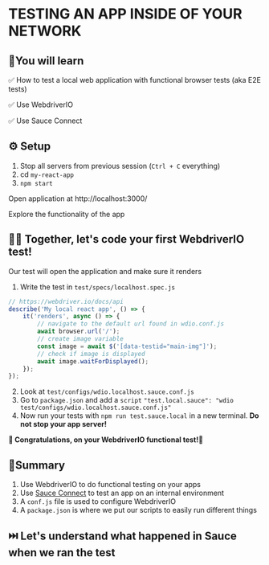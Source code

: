# TESTING AN APP INSIDE OF YOUR NETWORK

## 🧠You will learn

✅ How to test a local web application with functional browser tests (aka E2E tests)

✅ Use WebdriverIO

✅ Use Sauce Connect

## ⚙️ Setup

1. Stop all servers from previous session (`Ctrl + C` everything)
2. cd `my-react-app`
3. `npm start`

Open application at http://localhost:3000/

Explore the functionality of the app

## 🏋️‍♀️ Together, let's code your first WebdriverIO test!

Our test will open the application and make sure it renders

1. Write the test in `test/specs/localhost.spec.js`

```js
// https://webdriver.io/docs/api
describe('My local react app', () => {
	it('renders', async () => {
		// navigate to the default url found in wdio.conf.js
		await browser.url('/');
		// create image variable
		const image = await $('[data-testid="main-img"]');
		// check if image is displayed
		await image.waitForDisplayed();
	});
});
```

2. Look at `test/configs/wdio.localhost.sauce.conf.js`
3. Go to `package.json` and add a `script` `"test.local.sauce": "wdio test/configs/wdio.localhost.sauce.conf.js"`
4. Now run your tests with `npm run test.sauce.local` in a new terminal. **Do not stop your app server!**

**🚀 Congratulations, on your WebdriverIO functional test!💃**

## 📝Summary

1. Use WebdriverIO to do functional testing on your apps
2. Use [Sauce Connect](https://docs.saucelabs.com/secure-connections/sauce-connect/) to test an app on an internal environment
3. A `conf.js` file is used to configure WebdriverIO
4. A `package.json` is where we put our scripts to easily run different things

## ⏭️ Let's understand what happened in Sauce when we ran the test
